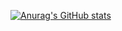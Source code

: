 
[![Anurag's GitHub stats](https://github-readme-stats.vercel.app/api?username=anuraghazra)](https://github.com/watanabe-tsubasa/github-readme-stats)
